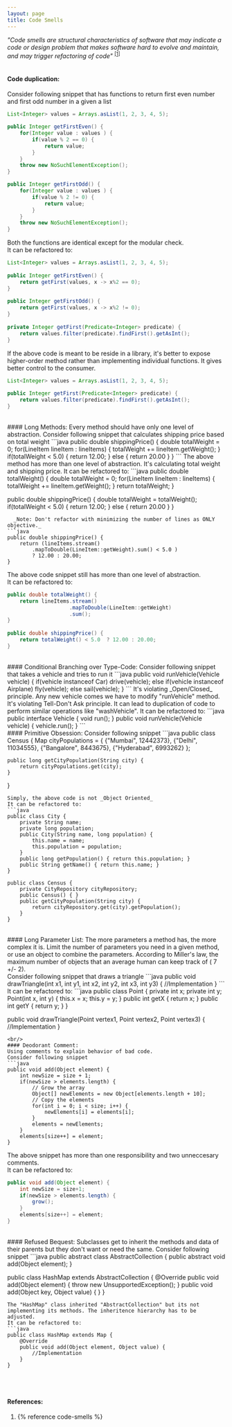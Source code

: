 ```yaml
---
layout: page
title: Code Smells
---
```


_"Code smells are structural characteristics of software that may indicate a code or design problem that makes software hard to evolve and maintain, and may trigger refactoring of code"_ <sup>[[1]](#references)</sup>  
<br/>
#### Code duplication:  
Consider following snippet that has functions to return first even number and first odd number in a given a list
```java
List<Integer> values = Arrays.asList(1, 2, 3, 4, 5);

public Integer getFirstEven() {
    for(Integer value : values ) {
        if(value % 2 == 0) {
            return value;
        }
    }
    throw new NoSuchElementException();
}

public Integer getFirstOdd() {
    for(Integer value : values ) {
        if(value % 2 != 0) {
            return value;
        }
    }
    throw new NoSuchElementException();
}
```
Both the functions are identical except for the modular check.  
It can be refactored to:
```java
List<Integer> values = Arrays.asList(1, 2, 3, 4, 5);
 
public Integer getFirstEven() {
    return getFirst(values, x -> x%2 == 0);
}
 
public Integer getFirstOdd() {
    return getFirst(values, x -> x%2 != 0);
}
 
private Integer getFirst(Predicate<Integer> predicate) {
    return values.filter(predicate).findFirst().getAsInt();
}
```
If the above code is meant to be reside in a library, it's better to expose higher-order method rather than implementing individual functions. It gives better control to the consumer.
```java
List<Integer> values = Arrays.asList(1, 2, 3, 4, 5);
 
public Integer getFirst(Predicate<Integer> predicate) {
    return values.filter(predicate).findFirst().getAsInt();
}
```   
<br/>
#### Long Methods:
Every method should have only one level of abstraction.  
Consider following snippet that calculates shipping price based on total weight
```java
public double shippingPrice() {
    double totalWeight = 0;
    for(LineItem lineItem : lineItems) {
        totalWeight += lineItem.getWeight();
    }
    if(totalWeight < 5.0) {
        return 12.00;
    } else {
        return 20.00
    }
}
```
The above method has more than one level of abstraction.  
It's calculating total weight and shipping price.  
It can be refactored to:
```java
public double totalWeight() {
    double totalWeight = 0;
    for(LineItem lineItem : lineItems) {
        totalWeight += lineItem.getWeight();
    }
    return totalWeight;
}
 
public double shippingPrice() {
    double totalWeight = totalWeight();
    if(totalWeight < 5.0) {
        return 12.00;
    } else {
        return 20.00
    }
}
```
  _Note: Don't refactor with minimizing the number of lines as ONLY objective._
```java
public double shippingPrice() {
    return (lineItems.stream()
        .mapToDouble(LineItem::getWeight).sum() < 5.0 ) 
        ? 12.00 : 20.00;
}
```
The above code snippet still has more than one level of abstraction.  
It can be refactored to:
```java
public double totalWeight() {
    return lineItems.stream()
                    .mapToDouble(LineItem::getWeight)
                    .sum();
}
 
public double shippingPrice() {
    return totalWeight() < 5.0  ? 12.00 : 20.00;
}
```   
<br/>
#### Conditional Branching over Type-Code:  
Consider following snippet that takes a vehicle and tries to run it
```java
public void runVehicle(Vehicle vehicle) {
    if(vehicle instanceof Car)
        drive(vehicle);
    else if(vehicle instanceof Airplane)
        fly(vehicle);
    else
        sail(vehicle);
}
```
It's violating _Open/Closed_ principle. Any new vehicle comes we have to modify "runVehicle" method.  
It's violating Tell-Don't Ask principle.  
It can lead to duplication of code to perform similar operations like "washVehicle".  
It can be refactored to:
```java
public interface Vehicle {
    void run();
}
public void runVehicle(Vehicle vehicle) {
    vehicle.run();
}
``` 
<br/>
#### Primitive Obsession:  
Consider following snippet
```java
public class Census {
    Map<String, Integer> cityPopulations = { 
        {"Mumbai", 12442373}, 
        {"Delhi", 11034555}, 
        {"Bangalore", 8443675}, 
        {"Hyderabad", 6993262} };

    public long getCityPopulation(String city) {
        return cityPopulations.get(city);
    }
}
```
Simply, the above code is not _Object Oriented_  
It can be refactored to:
```java
public class City {
    private String name;
    private long population;
    public City(String name, long population) {
        this.name = name;
        this.population = population;
    }
    public long getPopulation() { return this.population; }
    public String getName() { return this.name; }
}
 
public class Census {
    private CityRepository cityRepository;
    public Census() { }
    public getCityPopulation(String city) {
        return cityRepository.get(city).getPopulation();
    }
}
```

<br/>
#### Long Parameter List:
The more parameters a method has, the more complex it is. Limit the number of parameters you need in a given method, or use an object to combine the parameters. According to Miller's law, the maximum number of objects that an average human can keep track of ( 7 +/- 2).  
<br/>
Consider following snippet that draws a triangle
```java
public void drawTriangle(int x1, int y1,
                         int x2, int y2,
                         int x3, int y3) {
    //Implementation
}
```
It can be refactored to:
```java
public class Point {
    private int x;
    private int y;
    Point(int x, int y) {
        this.x = x;
        this.y = y;
    }
    public int getX { return x; }
    public int getY { return y; }
}

public void drawTriangle(Point vertex1, Point vertex2, Point vertex3) {
    //Implementation
}
```  
<br/>
#### Deodorant Comment:
Using comments to explain behavior of bad code.  
Consider following snippet
```java
public void add(Object element) {
    int newSize = size + 1;
    if(newSize > elements.length) {
        // Grow the array
        Object[] newElements = new Object[elements.length + 10];
        // Copy the elements
        for(int i = 0; i < size; i++) {
            newElements[i] = elements[i];
        }
        elements = newElements;
    }
    elements[size++] = element;
}
```  
The above snippet has more than one responsibility and two unneccesary comments.  
It can be refactored to:
```java
public void add(Object element) {
    int newSize = size+1;
    if(newSize > elements.length) {
        grow();
    }
    elements[size++] = element;
}
```  
<br/>
#### Refused Bequest:  
Subclasses get to inherit the methods and data of their parents but they don't want or need the same.  
Consider following snippet
```java 
public abstract class AbstractCollection {
    public abstract void add(Object element);
} 
 
public class HashMap extends AbstractCollection {
    @Override
    public void add(Object element) {
        throw new UnsupportedException();
    }
    public void add(Object key, Object value) {
    }
}
```  
The "HashMap" class inherited "AbstractCollection" but its not implementing its methods. The inheritence hierarchy has to be adjusted.  
It can be refactored to:
```java
public class HashMap extends Map {
    @Override
    public void add(Object element, Object value) {
        //Implementation
    }
}
```
<br/><br/>
#### <a name="references"></a> References:
1. {% reference code-smells %}